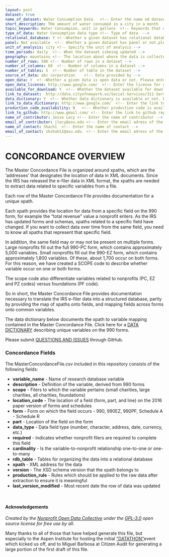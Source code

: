 ```yaml
---
layout: post  
dataset: true
name_of_dataset: Water Consumption Data   <!-- Enter the name od dataset --> 
short_description: THe amount of water consumed in a city in a month   <!-- Description of the dataset, what is the dataset all about  -->
topic_keywords: Water Consumpion, unit in gallons  <!-- Keywords that depict your dataset  -->
type_of_data: Water Consumption data type <!-- Type of data  -->
relational_database: Y <!--Whether a given dataset has relational database or not. Please enter Y for yes and N for no.  --> 
panel: Not available  <!-- Whether a given dataset has panel or not.please enter Y for yes and N for no.  --> 
unit_of_analysis: city <!-- Specify the unit of analysis -->
time_periods: daily  <!-- When the dataset isbeing updated -->
geography: mountains <!-- The location about where the data is collected -->
number_of_rows: 58K	<!-- Number of rows in a dataset -->
number_of_columns: 60  <!-- Number of columns in a dataset -->
number_of_tables: 5  <!-- Number of table in the dataset -->
source_of_data: abc corporation    <!-- Data provided by -->
open_data: Y  <!--Whether a given data is open data or not. Please enter Y for yes and N for no.  --> 
open_data_license: http://www.google.com/  <!-- Enter the license for open data -->
available_for_download: Y  <!-- Whether the dataset available for download. Please enter Y for yes and N for no.  --> 
link_to_dataset:  http://data.cityofnewyork.us/Social-Services/311-Service-Requests-from-2010-to-Present/erm2-nwe9  <!-- Enter the link from where dataset can be downloaded. -->
data_dictionary: Y  <!-- Whether data dictionary is available or not. Please enter Y for yes and N for no.  --> 
link_to_data_dictionary: http://www.google.com/  <!-- Enter the link to downloaddata dictionary -->
production_code_availability: N   <!-- Whether production code is available or not. please enter Y for yes and N for no.  --> 
link_to_github: http://www.gmail.com/ <!-- Enter the link to github repository.  -->
name_of_contributor: Jesse Lecy <!-- Enter the name of contributor -->
email_of_contributor: jlecy@asu.edu <!-- Enter the email adress of the contributor -->
name_of_contact: Shachi  <!-- Enter the name of contact -->
email_of_contact: skshah11@asu.edu  <!-- Enter the email adress of the contact -->
---
```

<!-- Any othe information regarding the data  or a detailed description of data should be entered herre -->


# CONCORDANCE OVERVIEW

The Master Concordance File is organized around xpaths, which are the ‘addresses’ that designates the location of data in XML documents. Since the IRS has released the e-filer data in XML format, the xpaths are needed to extract data related to specific variables from a file.

Each row of the Master Concordance File provides documentation for a unique xpath.

Each xpath provides the location for data from a specific field on the 990 form, for example the “total revenue” value a nonprofit enters. As the IRS has updated forms and schemas, xpaths related to a specific field have changed. If you want to collect data over time from the same field, you need to know all xpaths that represent that specific field.

In addition, the same field may or may not be present on multiple forms. Large nonprofits fill out the full 990-PC form, which contains approximately 5,000 variables. Small nonprofits fill out the 990-EZ form, which contains approximately 1,800 variables. Of these, about 1,700 occur on both forms. For this reason, we have created a SCOPE code to describe whether variable occur on one or both forms.

The scope code also differentiate variables related to nonprofits (PC, EZ and PZ codes) versus foundations (PF code).

So in short, the Master Concordance File provides documentation necessary to translate the IRS e-filer data into a structured database, partly by providing the map of xpaths onto fields, and mapping fields across forms onto common variables.

The data dictionary below documents the xpath to variable mapping contained in the Master Concordance File. Click here for a [DATA DICTIONARY](https://nonprofit-open-data-collective.github.io/irs-efile-master-concordance-file/data_dictionary.html) describing unique variables on the 990 forms.

Please submit [QUESTIONS AND ISSUES](https://github.com/Nonprofit-Open-Data-Collective/irs-efile-master-concordance-file/issues/new) through GitHub.

### Concordance Fields

The MasterConcordanceFile.csv included in this repository consists of the following fields:

* **variable_name** - Name of research database variable
* **description** - Definition of the variable, derived from 990 forms
* **scope** - Filers to which the variable pertains (small charities, large charities, all charities, foundations)
* **location_code** - The location of a field (form, part, and line) on the 2016 paper version of forms and schedules
* **form** - Form on which the field occurs - 990, 990EZ, 990PF, Schedule A - Schedule R
* **part** - Location of the field on the form
* **data_type** - Data field type (number, character, address, date, currency, etc.)  
* **required** - Indicates whether nonprofit filers are required to complete this field  
* **cardinality** - Is the variable-to-nonprofit relationship one-to-one or one-to-many
* **rdb_table** - Tables for organizing the data into a relational database  
* **xpath** - XML address for the data
* **version** - The XSD schema version that the xpath belongs to
* **production_rule** - Rules which should be applied to the raw data after extraction to ensure it is meaningful
* **last_version_modified** - Most recent date the row of data was updated

<br>




#### Acknowledgements

*Created by the [Nonprofit Open Data Collective](https://nonprofit-open-data-collective.github.io/) under the [GPL-3.0](https://opensource.org/licenses/GPL-3.0) open source license for free use by all*.

Many thanks to all of those that have helped generate this file, but especially to the Aspen Institute for hosting the initial ["DATATHON"](https://www.aspeninstitute.org/blog-posts/aspen-institutes-program-philanthropy-social-innovation-psi-hosts-nonprofit-datathon/)event which kicked us off, and to Miguel Barbosa at Citizen Audit for generating a large portion of the first draft of this file. 

